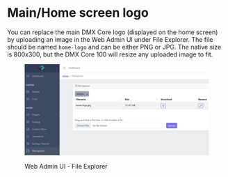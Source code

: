 # Main/Home screen logo

You can replace the main DMX Core logo (displayed on the home screen) by uploading an image in the Web Admin UI under File Explorer. The file should be named `home-logo` and can be either PNG or JPG. The native size is 800x300, but the DMX Core 100 will resize any uploaded image to fit.

<figure><img src="../.gitbook/assets/image (5).png" alt=""><figcaption><p>Web Admin UI - File Explorer</p></figcaption></figure>

